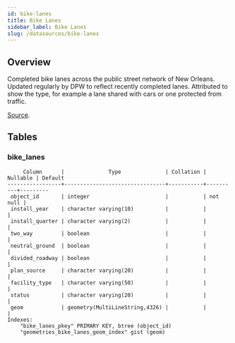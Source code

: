 ```yaml
---
id: bike-lanes
title: Bike Lanes
sidebar_label: Bike Lanes
slug: /datasources/bike-lanes
---
```


## Overview

Completed bike lanes across the public street network of New Orleans. Updated regularly by DPW to reflect recently completed lanes. Attributed to show the type, for example a lane shared with cars or one protected from traffic.

[Source](https://data.nola.gov/Transportation-and-Infrastructure/Existing-Bike-Lanes/8npz-j6vy).

## Tables

### bike_lanes

```
     Column      |              Type              | Collation | Nullable | Default
-----------------+--------------------------------+-----------+----------+---------
 object_id       | integer                        |           | not null |
 install_year    | character varying(10)          |           |          |
 install_quarter | character varying(2)           |           |          |
 two_way         | boolean                        |           |          |
 neutral_ground  | boolean                        |           |          |
 divided_roadway | boolean                        |           |          |
 plan_source     | character varying(20)          |           |          |
 facility_type   | character varying(50)          |           |          |
 status          | character varying(20)          |           |          |
 geom            | geometry(MultiLineString,4326) |           |          |
Indexes:
    "bike_lanes_pkey" PRIMARY KEY, btree (object_id)
    "geometries_bike_lanes_geom_index" gist (geom)
```



